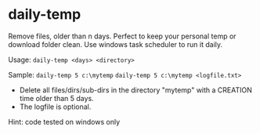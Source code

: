 # daily-temp
Remove files, older than n days. Perfect to keep your personal temp or download folder clean. 
Use windows task scheduler to run it daily.

Usage: `daily-temp <days> <directory>`

Sample: `daily-temp 5 c:\mytemp`
        `daily-temp 5 c:\mytemp <logfile.txt>`

- Delete all files/dirs/sub-dirs in the directory "mytemp" with a CREATION time older than 5 days.
- The logfile is optional.

Hint: code tested on windows only
 